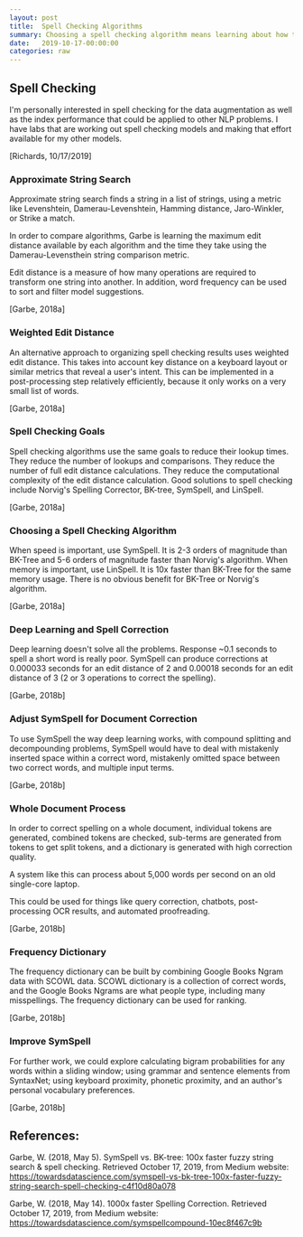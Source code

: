 ```yaml
---
layout: post
title:  Spell Checking Algorithms
summary: Choosing a spell checking algorithm means learning about how the algorithms work.
date:   2019-10-17-00:00:00
categories: raw
---
```

## Spell Checking

I'm personally interested in spell checking for the data augmentation as well as the index performance that could be applied to other NLP problems. I have labs that are working out spell checking models and making that effort available for my other models.

[Richards, 10/17/2019]

### Approximate String Search

Approximate string search finds a string in a list of strings, using a metric like Levenshtein, Damerau-Levenshtein, Hamming distance, Jaro-Winkler, or Strike a match.

In order to compare algorithms, Garbe is learning the maximum edit distance available by each algorithm and the time they take using the Damerau-Levensthein string comparison metric. 

Edit distance is a measure of how many operations are required to transform one string into another. In addition, word frequency can be used to sort and filter model suggestions.

[Garbe, 2018a]

### Weighted Edit Distance

An alternative approach to organizing spell checking results uses weighted edit distance. This takes into account key distance on a keyboard layout or similar metrics that reveal a user's intent. This can be implemented in a post-processing step relatively efficiently, because it only works on a very small list of words.

[Garbe, 2018a]

### Spell Checking Goals

Spell checking algorithms use the same goals to reduce their lookup times. They reduce the number of lookups and comparisons. They reduce the number of full edit distance calculations. They reduce the computational complexity of the edit distance calculation. Good solutions to spell checking include Norvig's Spelling Corrector, BK-tree, SymSpell, and LinSpell.

[Garbe, 2018a]

### Choosing a Spell Checking Algorithm

When speed is important, use SymSpell. It is 2-3 orders of magnitude than BK-Tree and 5-6 orders of magnitude faster than Norvig's algorithm.  When memory is important, use LinSpell. It is 10x faster than BK-Tree for the same memory usage. There is no obvious benefit for BK-Tree or Norvig's algorithm.

[Garbe, 2018a]

### Deep Learning and Spell Correction

Deep learning doesn't solve all the problems. Response ~0.1 seconds to spell a short word is really poor. SymSpell can produce corrections at 0.000033 seconds for an edit distance of 2 and 0.00018 seconds for an edit distance of 3 (2 or 3 operations to correct the spelling).

[Garbe, 2018b]

### Adjust SymSpell for Document Correction

To use SymSpell the way deep learning works, with compound splitting and decompounding problems, SymSpell would have to deal with mistakenly inserted space within a correct word, mistakenly omitted space between two correct words, and multiple input terms.

[Garbe, 2018b]

### Whole Document Process

In order to correct spelling on a whole document, individual tokens are generated, combined tokens are checked, sub-terms are generated from tokens to get split tokens, and a dictionary is generated with high correction quality.

A system like this can process about 5,000 words per second on an old single-core laptop.

This could be used for things like query correction, chatbots, post-processing OCR results, and automated proofreading.

[Garbe, 2018b]

### Frequency Dictionary

The frequency dictionary can be built by combining Google Books Ngram data with SCOWL data. SCOWL dictionary is a collection of correct words, and the Google Books Ngrams are what people type, including many misspellings. The frequency dictionary can be used for ranking.

[Garbe, 2018b]

### Improve SymSpell

For further work, we could explore calculating bigram probabilities for any words within a sliding window; using grammar and sentence elements from SyntaxNet; using keyboard proximity, phonetic proximity, and an author's personal vocabulary preferences.

[Garbe, 2018b]


## References:

Garbe, W. (2018, May 5). SymSpell vs. BK-tree: 100x faster fuzzy string search & spell checking. Retrieved October 17, 2019, from Medium website: https://towardsdatascience.com/symspell-vs-bk-tree-100x-faster-fuzzy-string-search-spell-checking-c4f10d80a078

Garbe, W. (2018, May 14). 1000x faster Spelling Correction. Retrieved October 17, 2019, from Medium website: https://towardsdatascience.com/symspellcompound-10ec8f467c9b



